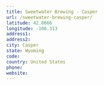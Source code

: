 ```yaml
---
title: Sweetwater Brewing - Casper
url: /sweetwater-brewing-casper/
latitude: 42.8666
longitude: -106.313
address1: 
address2: 
city: Casper
state: Wyoming
code: 
country: United States
phone: 
website: 
---
```


